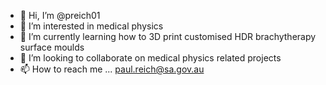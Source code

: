 - 👋 Hi, I’m @preich01
- 👀 I’m interested in medical physics
- 🌱 I’m currently learning how to 3D print customised HDR brachytherapy surface moulds
- 💞️ I’m looking to collaborate on medical physics related projects
- 📫 How to reach me ... paul.reich@sa.gov.au

<!---
preich01/preich01 is a ✨ special ✨ repository because its `README.md` (this file) appears on your GitHub profile.
You can click the Preview link to take a look at your changes.
--->
